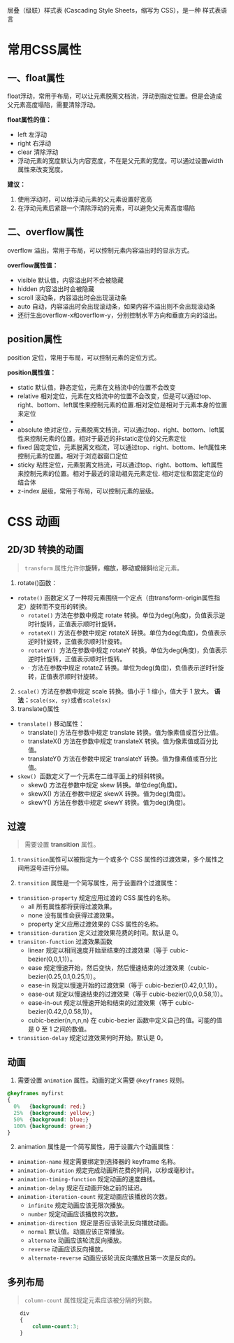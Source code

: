 层叠（级联）样式表 (Cascading Style Sheets，缩写为 CSS），是一种 样式表语言

# 常用CSS属性
## 一、float属性
float浮动，常用于布局，可以让元素脱离文档流，浮动到指定位置。但是会造成父元素高度塌陷，需要清除浮动。

**float属性的值：**


- left 左浮动
- right 右浮动 
- clear 清除浮动 
- 浮动元素的宽度默认为内容宽度，不在是父元素的宽度。可以通过设置width属性来改变宽度。

**建议：**

1. 使用浮动时，可以给浮动元素的父元素设置好宽高
2. 在浮动元素后紧跟一个清除浮动的元素，可以避免父元素高度塌陷
## 二、overflow属性
overflow 溢出，常用于布局，可以控制元素内容溢出时的显示方式。

**overflow属性值：**

- visible 默认值，内容溢出时不会被隐藏
- hidden 内容溢出时会被隐藏
- scroll 滚动条，内容溢出时会出现滚动条
- auto 自动，内容溢出时会出现滚动条，如果内容不溢出则不会出现滚动条
- 还衍生出overflow-x和overflow-y，分别控制水平方向和垂直方向的溢出。

## position属性
position 定位，常用于布局，可以控制元素的定位方式。

**position属性值：**

- static 默认值，静态定位，元素在文档流中的位置不会改变
- relative 相对定位，元素在文档流中的位置不会改变，但是可以通过top、right、bottom、left属性来控制元素的位置.相对定位是相对于元素本身的位置来定位
- 
- absolute 绝对定位，元素脱离文档流，可以通过top、right、bottom、left属性来控制元素的位置。相对于最近的非static定位的父元素定位
- fixed 固定定位，元素脱离文档流，可以通过top、right、bottom、left属性来控制元素的位置。相对于浏览器窗口定位
- sticky 粘性定位，元素脱离文档流，可以通过top、right、bottom、left属性来控制元素的位置。相对于最近的滚动祖先元素定位. 相对定位和固定定位的结合体
- z-index 层级，常用于布局，可以控制元素的层级。

# CSS 动画
## 2D/3D 转换的动画
> `transform` 属性允许你**旋转，缩放，移动或倾斜**给定元素。
1. rotate()函数：
- `rotate()` 函数定义了一种将元素围绕一个定点（由transform-origin属性指定）旋转而不变形的转换。
    - `rotate()` 方法在参数中规定 rotate 转换。单位为deg(角度)，负值表示逆时针旋转，正值表示顺时针旋转。
    - `rotateX()` 方法在参数中规定 rotateX 转换。单位为deg(角度)，负值表示逆时针旋转，正值表示顺时针旋转。
    - `rotateY() `方法在参数中规定 rotateY 转换。单位为deg(角度)，负值表示逆时针旋转，正值表示顺时针旋转。
    - · 方法在参数中规定 rotateZ 转换。单位为deg(角度)，负值表示逆时针旋转，正值表示顺时针旋转。
2. `scale()` 方法在参数中规定 scale 转换。值小于 1 缩小，值大于 1 放大。
**语法：**`scale(sx, sy)`或者`scale(sx)`
3. translate()属性
- `translate()` 移动属性：
    - translate() 方法在参数中规定 translate 转换。值为像素值或百分比值。
    - translateX() 方法在参数中规定 translateX 转换。值为像素值或百分比值。
    - translateY() 方法在参数中规定 translateY 转换。值为像素值或百分比值。
- `skew() `函数定义了一个元素在二维平面上的倾斜转换。
    - skew() 方法在参数中规定 skew 转换。单位deg(角度)。
    - skewX() 方法在参数中规定 skewX 转换。值为deg(角度)。
    - skewY() 方法在参数中规定 skewY 转换。值为deg(角度)。
## 过渡
> 需要设置 **transition** 属性。
1. `transition`属性可以被指定为一个或多个 CSS 属性的过渡效果，多个属性之间用逗号进行分隔。

2. `transition` 属性是一个简写属性，用于设置四个过渡属性：

- `transition-property` 规定应用过渡的 CSS 属性的名称。
    - all 所有属性都将获得过渡效果。
    - none 没有属性会获得过渡效果。
    - property 定义应用过渡效果的 CSS 属性的名称。
- `transition-duration` 定义过渡效果花费的时间。默认是 0。
- `transiton-function` 过渡效果函数
    - linear 规定以相同速度开始至结束的过渡效果（等于 cubic-bezier(0,0,1,1)）。
    - ease 规定慢速开始，然后变快，然后慢速结束的过渡效果（cubic-bezier(0.25,0.1,0.25,1)）。
    - ease-in 规定以慢速开始的过渡效果（等于 cubic-bezier(0.42,0,1,1)）。
    - ease-out 规定以慢速结束的过渡效果（等于 cubic-bezier(0,0,0.58,1)）。
    - ease-in-out 规定以慢速开始和结束的过渡效果（等于 cubic-bezier(0.42,0,0.58,1)）。
    - cubic-bezier(n,n,n,n) 在 cubic-bezier 函数中定义自己的值。可能的值是 0 至 1 之间的数值。
- `transition-delay` 规定过渡效果何时开始。默认是 0。
## 动画
1. 需要设置 `animation` 属性。动画的定义需要 `@keyframes` 规则。
```css
@keyframes myfirst
{
  0%   {background: red;}
  25%  {background: yellow;}
  50%  {background: blue;}
  100% {background: green;}
}
```
2. animation 属性是一个简写属性，用于设置六个动画属性：

- `animation-name` 规定需要绑定到选择器的 keyframe 名称。
- `animation-duration` 规定完成动画所花费的时间，以秒或毫秒计。
- `animation-timing-function` 规定动画的速度曲线。
- `animation-delay` 规定在动画开始之前的延迟。
- `animation-iteration-count` 规定动画应该播放的次数。
    - `infinite` 规定动画应该无限次播放。
    - `number` 规定动画应该播放的次数。
- `animation-direction `规定是否应该轮流反向播放动画。
    - `normal` 默认值。动画应该正常播放。
    - `alternate` 动画应该轮流反向播放。
    - `reverse` 动画应该反向播放。
    - `alternate-reverse` 动画应该轮流反向播放且第一次是反向的。

## 多列布局
> `column-count` 属性规定元素应该被分隔的列数。
```css
    div
    {
        column-count:3;
    }
```
